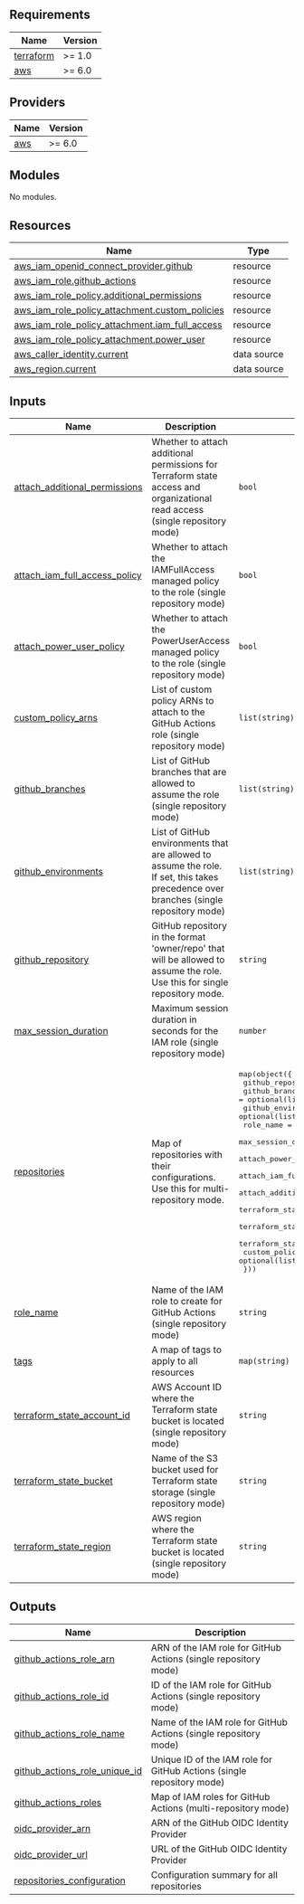 <!-- BEGIN_TF_DOCS -->
## Requirements

| Name | Version |
|------|---------|
| <a name="requirement_terraform"></a> [terraform](#requirement\_terraform) | >= 1.0 |
| <a name="requirement_aws"></a> [aws](#requirement\_aws) | >= 6.0 |

## Providers

| Name | Version |
|------|---------|
| <a name="provider_aws"></a> [aws](#provider\_aws) | >= 6.0 |

## Modules

No modules.

## Resources

| Name | Type |
|------|------|
| [aws_iam_openid_connect_provider.github](https://registry.terraform.io/providers/hashicorp/aws/latest/docs/resources/iam_openid_connect_provider) | resource |
| [aws_iam_role.github_actions](https://registry.terraform.io/providers/hashicorp/aws/latest/docs/resources/iam_role) | resource |
| [aws_iam_role_policy.additional_permissions](https://registry.terraform.io/providers/hashicorp/aws/latest/docs/resources/iam_role_policy) | resource |
| [aws_iam_role_policy_attachment.custom_policies](https://registry.terraform.io/providers/hashicorp/aws/latest/docs/resources/iam_role_policy_attachment) | resource |
| [aws_iam_role_policy_attachment.iam_full_access](https://registry.terraform.io/providers/hashicorp/aws/latest/docs/resources/iam_role_policy_attachment) | resource |
| [aws_iam_role_policy_attachment.power_user](https://registry.terraform.io/providers/hashicorp/aws/latest/docs/resources/iam_role_policy_attachment) | resource |
| [aws_caller_identity.current](https://registry.terraform.io/providers/hashicorp/aws/latest/docs/data-sources/caller_identity) | data source |
| [aws_region.current](https://registry.terraform.io/providers/hashicorp/aws/latest/docs/data-sources/region) | data source |

## Inputs

| Name | Description | Type | Default | Required |
|------|-------------|------|---------|:--------:|
| <a name="input_attach_additional_permissions"></a> [attach\_additional\_permissions](#input\_attach\_additional\_permissions) | Whether to attach additional permissions for Terraform state access and organizational read access (single repository mode) | `bool` | `true` | no |
| <a name="input_attach_iam_full_access_policy"></a> [attach\_iam\_full\_access\_policy](#input\_attach\_iam\_full\_access\_policy) | Whether to attach the IAMFullAccess managed policy to the role (single repository mode) | `bool` | `true` | no |
| <a name="input_attach_power_user_policy"></a> [attach\_power\_user\_policy](#input\_attach\_power\_user\_policy) | Whether to attach the PowerUserAccess managed policy to the role (single repository mode) | `bool` | `true` | no |
| <a name="input_custom_policy_arns"></a> [custom\_policy\_arns](#input\_custom\_policy\_arns) | List of custom policy ARNs to attach to the GitHub Actions role (single repository mode) | `list(string)` | `[]` | no |
| <a name="input_github_branches"></a> [github\_branches](#input\_github\_branches) | List of GitHub branches that are allowed to assume the role (single repository mode) | `list(string)` | <pre>[<br>  "main"<br>]</pre> | no |
| <a name="input_github_environments"></a> [github\_environments](#input\_github\_environments) | List of GitHub environments that are allowed to assume the role. If set, this takes precedence over branches (single repository mode) | `list(string)` | `null` | no |
| <a name="input_github_repository"></a> [github\_repository](#input\_github\_repository) | GitHub repository in the format 'owner/repo' that will be allowed to assume the role. Use this for single repository mode. | `string` | `null` | no |
| <a name="input_max_session_duration"></a> [max\_session\_duration](#input\_max\_session\_duration) | Maximum session duration in seconds for the IAM role (single repository mode) | `number` | `3600` | no |
| <a name="input_repositories"></a> [repositories](#input\_repositories) | Map of repositories with their configurations. Use this for multi-repository mode. | <pre>map(object({<br>    github_repository             = string<br>    github_branches               = optional(list(string), ["main"])<br>    github_environments           = optional(list(string), null)<br>    role_name                     = string<br>    max_session_duration          = optional(number, 3600)<br>    attach_power_user_policy      = optional(bool, false)<br>    attach_iam_full_access_policy = optional(bool, false)<br>    attach_additional_permissions = optional(bool, false)<br>    terraform_state_bucket        = optional(string, "")<br>    terraform_state_account_id    = optional(string, "")<br>    terraform_state_region        = optional(string, "")<br>    custom_policy_arns            = optional(list(string), [])<br>  }))</pre> | `{}` | no |
| <a name="input_role_name"></a> [role\_name](#input\_role\_name) | Name of the IAM role to create for GitHub Actions (single repository mode) | `string` | `null` | no |
| <a name="input_tags"></a> [tags](#input\_tags) | A map of tags to apply to all resources | `map(string)` | `{}` | no |
| <a name="input_terraform_state_account_id"></a> [terraform\_state\_account\_id](#input\_terraform\_state\_account\_id) | AWS Account ID where the Terraform state bucket is located (single repository mode) | `string` | `""` | no |
| <a name="input_terraform_state_bucket"></a> [terraform\_state\_bucket](#input\_terraform\_state\_bucket) | Name of the S3 bucket used for Terraform state storage (single repository mode) | `string` | `""` | no |
| <a name="input_terraform_state_region"></a> [terraform\_state\_region](#input\_terraform\_state\_region) | AWS region where the Terraform state bucket is located (single repository mode) | `string` | `""` | no |

## Outputs

| Name | Description |
|------|-------------|
| <a name="output_github_actions_role_arn"></a> [github\_actions\_role\_arn](#output\_github\_actions\_role\_arn) | ARN of the IAM role for GitHub Actions (single repository mode) |
| <a name="output_github_actions_role_id"></a> [github\_actions\_role\_id](#output\_github\_actions\_role\_id) | ID of the IAM role for GitHub Actions (single repository mode) |
| <a name="output_github_actions_role_name"></a> [github\_actions\_role\_name](#output\_github\_actions\_role\_name) | Name of the IAM role for GitHub Actions (single repository mode) |
| <a name="output_github_actions_role_unique_id"></a> [github\_actions\_role\_unique\_id](#output\_github\_actions\_role\_unique\_id) | Unique ID of the IAM role for GitHub Actions (single repository mode) |
| <a name="output_github_actions_roles"></a> [github\_actions\_roles](#output\_github\_actions\_roles) | Map of IAM roles for GitHub Actions (multi-repository mode) |
| <a name="output_oidc_provider_arn"></a> [oidc\_provider\_arn](#output\_oidc\_provider\_arn) | ARN of the GitHub OIDC Identity Provider |
| <a name="output_oidc_provider_url"></a> [oidc\_provider\_url](#output\_oidc\_provider\_url) | URL of the GitHub OIDC Identity Provider |
| <a name="output_repositories_configuration"></a> [repositories\_configuration](#output\_repositories\_configuration) | Configuration summary for all repositories |
<!-- END_TF_DOCS -->